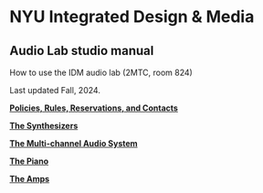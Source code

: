 # NYU Integrated Design & Media
## Audio Lab studio manual
How to use the IDM audio lab (2MTC, room 824)

Last updated Fall, 2024.

**[Policies, Rules, Reservations, and Contacts](./rules.md)**

**[The Synthesizers](./synths.md)**

**[The Multi-channel Audio System](./multichannel.md)**

**[The Piano](./piano.md)**

**[The Amps](./amps.md)**
